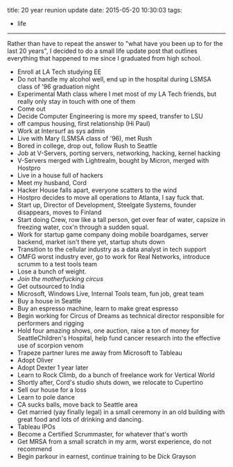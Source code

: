 title: 20 year reunion update
date: 2015-05-20 10:30:03
tags:
  - life
---
Rather than have to repeat the answer to "what have you been up to for the
last 20 years", I decided to do a small life update post that outlines
everything that happened to me since I graduated from high school.

* Enroll at LA Tech studying EE
* Do not handle my alcohol well, end up in the hospital during LSMSA class of '96 graduation night
* Experimental Math class where I met most of my LA Tech friends, but really
only stay in touch with one of them
* Come out
* Decide Computer Engineering is more my speed, transfer to LSU
* off campus housing, first relationship (Hi Paul)
* Work at Intersurf as sys admin
* Live with Mary (LSMSA class of '96), met Rush
* Bored in college, drop out, follow Rush to Seattle
* Job at V-Servers, porting servers, networking, hacking, kernel hacking
* V-Servers merged with Lightrealm, bought by Micron, merged with Hostpro
* Live in a house full of hackers
* Meet my husband, Cord
* Hacker House falls apart, everyone scatters to the wind
* Hostpro decides to move all operations to Atlanta, I say fuck that.
* Start up, Director of Development, Steelgate Systems, founder disappears, moves to Finland
* Start doing Crew, row like a tall person, get over fear of water, capsize in freezing water, cox'n through a sudden squal.
* Work for startup game company doing mobile boardgames, server backend, market isn't there yet, startup shuts down
* Transition to the cellular industry as a data analyst in tech support
* OMFG worst industry ever, go to work for Real Networks, introduce scrumm to a test tools team
* Lose a bunch of weight.
* *Join the motherfucking circus*
* Get outsourced to India
* Microsoft, Windows Live, Internal Tools team, fun job, great team
* Buy a house in Seattle
* Buy an espresso machine, learn to make great espresso
* Begin working for Circus of Dreams as technical director responsible for performers and rigging
* Hold four amazing shows, one auction, raise a ton of money for SeattleChildren's Hospital, help fund cancer research into the effective use of scorpion venom
* Trapeze partner lures me away from Microsoft to Tableau
* Adopt Oliver
* Adopt Dexter 1 year later
* Learn to Rock Climb, do a bunch of freelance work for Vertical World
* Shortly after, Cord's studio shuts down, we relocate to Cupertino
* Sell our house for a loss
* Learn to pole dance
* CA sucks balls, move back to Seattle area
* Get married (yay finally legal) in a small ceremony in an old building with great food and lots of drinking and dancing.
* Tableau IPOs
* Become a Certified Scrummaster, for whatever that's worth
* Get MRSA from a small scratch in my arm, worst experience, do not recommend
* Begin parkour in earnest, continue training to be Dick Grayson
